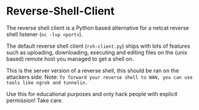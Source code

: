 # Reverse-Shell-Client
The reverse shell client is a Python based alternative for a netcat reverse shell listener (`nc -lvp <port>`).

The default reverse shell client (`rsh-client.py`) ships with lots of features such as uploading, downloading, executing and editing files on the (unix based) remote host you managed to get a shell on.

This is the server version of a reverse shell, this should be ran on the attackers side.
Note: `To forward your reverse shell to WAN, you can use tools like ngrok and tunnelin.`

Use this for educational purposes and only hack people with explicit permission! Take care.
